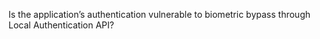 Is the application’s authentication vulnerable to biometric bypass through Local Authentication API?
